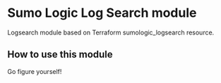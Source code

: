 # Sumo Logic Log Search module

Logsearch module based on Terraform sumologic_logsearch resource.

## How to use this module

Go figure yourself!
